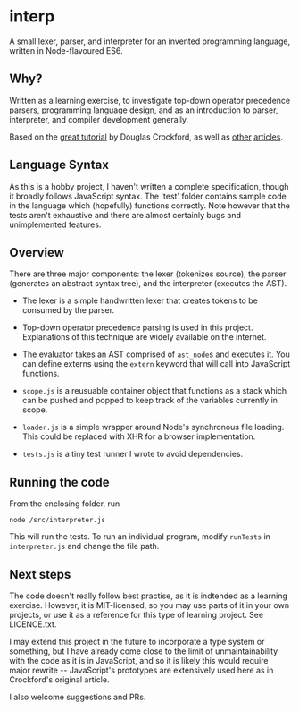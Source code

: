 # interp
A small lexer, parser, and interpreter for an invented programming language, 
written in Node-flavoured ES6.

## Why?
Written as a learning exercise, to investigate top-down operator precedence 
parsers, programming language design, and as an introduction to parser, 
interpreter, and compiler development generally.

Based on the [great tutorial][1] by Douglas Crockford, as well as [other][2] 
[articles][3].

## Language Syntax
As this is a hobby project, I haven't written a complete specification, though 
it broadly follows JavaScript syntax. The 'test' folder contains sample code 
in the language which (hopefully) functions correctly. Note however that the 
tests aren't exhaustive and there are almost certainly bugs and unimplemented 
features.

## Overview
There are three major components: the lexer (tokenizes source), the parser 
(generates an abstract syntax tree), and the interpreter (executes the AST).

* The lexer is a simple handwritten lexer that creates tokens to be consumed by 
the parser.

* Top-down operator precedence parsing is used in this project. Explanations of 
this technique are widely available on the internet.

* The evaluator takes an AST comprised of `ast_node`s and executes it. You can 
define externs using the `extern` keyword that will call into JavaScript 
functions.

* `scope.js` is a reusuable container object that functions as a stack which can
be pushed and popped to keep track of the variables currently in scope.

* `loader.js` is a simple wrapper around Node's synchronous file loading. This 
could be replaced with XHR for a browser implementation.

* `tests.js` is a tiny test runner I wrote to avoid dependencies.

## Running the code
From the enclosing folder, run
```
node /src/interpreter.js
```
This will run the tests. To run an individual program, modify `runTests` in 
`interpreter.js` and change the file path.

## Next steps
The code doesn't really follow best practise, as it is indtended as a learning 
exercise. However, it is MIT-licensed, so you may use parts of it in your own
projects, or use it as a reference for this type of learning project. See 
LICENCE.txt.

I may extend this project in the future to incorporate a type system or 
something, but I have already come close to the limit of unmaintainability
with the code as it is in JavaScript, and so it is likely this would require 
major rewrite -- JavaScript's prototypes are extensively used here as in 
Crockford's original article.

I also welcome suggestions and PRs.

[1]: http://javascript.crockford.com/tdop/tdop.html
[2]: http://www.codeproject.com/Articles/345888/How-to-write-a-simple-interpreter-in-JavaScript 
[3]: http://eli.thegreenplace.net/2013/07/16/hand-written-lexer-in-javascript-compared-to-the-regex-based-ones